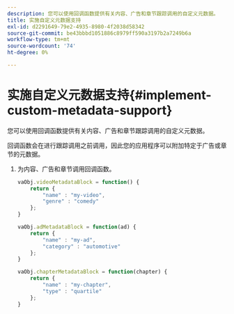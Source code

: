 ```yaml
---
description: 您可以使用回调函数提供有关内容、广告和章节跟踪调用的自定义元数据。
title: 实施自定义元数据支持
exl-id: d2291649-79e2-4935-8980-4f2038d58342
source-git-commit: be43bbbd1051886c8979ff590a3197b2a7249b6a
workflow-type: tm+mt
source-wordcount: '74'
ht-degree: 0%

---
```


# 实施自定义元数据支持{#implement-custom-metadata-support}

您可以使用回调函数提供有关内容、广告和章节跟踪调用的自定义元数据。

回调函数会在进行跟踪调用之前调用，因此您的应用程序可以附加特定于广告或章节的元数据。

1. 为内容、广告和章节调用回调函数。

   ```js
   vaObj.videoMetadataBlock = function() { 
       return { 
           "name" : "my-video", 
           "genre" : "comedy" 
       }; 
   } 
   
   vaObj.adMetadataBlock = function(ad) { 
       return { 
           "name" : "my-ad", 
           "category" : "automotive" 
       }; 
   } 
   
   vaObj.chapterMetadataBlock = function(chapter) { 
       return { 
           "name" : "my-chapter", 
           "type" : "quartile" 
       }; 
   }
   ```

